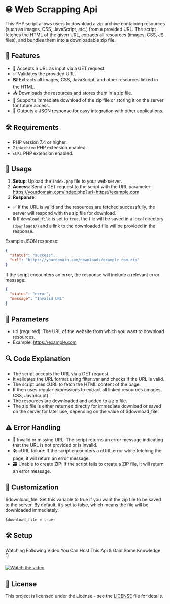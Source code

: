 # 🌐 Web Scrapping Api

This PHP script allows users to download a zip archive containing resources (such as images, CSS, JavaScript, etc.) from a provided URL. The script fetches the HTML of the given URL, extracts all resources (images, CSS, JS files), and bundles them into a downloadable zip file.

## 🚀 Features

- 🔗 Accepts a URL as input via a GET request.
- ✅ Validates the provided URL.
- 🖼️ Extracts all images, CSS, JavaScript, and other resources linked in the HTML.
- 📥 Downloads the resources and stores them in a zip file.
- 📂 Supports immediate download of the zip file or storing it on the server for future access.
- 🔄 Outputs a JSON response for easy integration with other applications.

## 🛠️ Requirements

- PHP version 7.4 or higher.
- `ZipArchive` PHP extension enabled.
- `cURL` PHP extension enabled.

## 📡 Usage

1. **Setup**: Upload the `index.php` file to your web server.
2. **Access**: Send a GET request to the script with the URL parameter: https://yourdomain.com/index.php?url=https://example.com
3. **Response**:
- ✅ If the URL is valid and the resources are fetched successfully, the server will respond with the zip file for download.
- 🔒 If `download_file` is set to `true`, the file will be saved in a local directory (`downloads/`) and a link to the downloaded file will be provided in the response.

Example JSON response:

```json
{
  "status": "success",
  "url": "https://yourdomain.com/downloads/example_com.zip"
}
```

If the script encounters an error, the response will include a relevant error message:

```json
{
  "status": "error",
  "message": "Invalid URL"
}
``` 

## 📝 Parameters

- url (required): The URL of the website from which you want to download resources.
- Example: https://example.com

## 🔍 Code Explanation

- The script accepts the URL via a GET request.
- It validates the URL format using filter_var and checks if the URL is valid.
- The script uses cURL to fetch the HTML content of the page.
- It then uses regular expressions to extract all linked resources (images, CSS, JavaScript).
- The resources are downloaded and added to a zip file.
- The zip file is either returned directly for immediate download or saved on the server for later use, depending on the value of $download_file.

## ⚠️ Error Handling

- 🚫 Invalid or missing URL: The script returns an error message indicating that the URL is not provided or is invalid.
- 🛠️ cURL failure: If the script encounters a cURL error while fetching the page, it will return an error message.
- 🗃️ Unable to create ZIP: If the script fails to create a ZIP file, it will return an error message.

## 🔧 Customization
$download_file: Set this variable to true if you want the zip file to be saved to the server. By default, it’s set to false, which means the file will be downloaded immediately.

`$download_file = true;`

## 🛠️ Setup

Watching Following Video You Can Host This Api & Gain Some Knowledge 👇

[![Watch the video](https://img.youtube.com/vi/csSHxZSaFB4/hqdefault.jpg)](https://youtu.be/csSHxZSaFB4)

## 📝 License

This project is licensed under the License - see the [LICENSE](https://github.com/NotFlexCoder/web-scrapping/blob/main/LICENSE) file for details.
